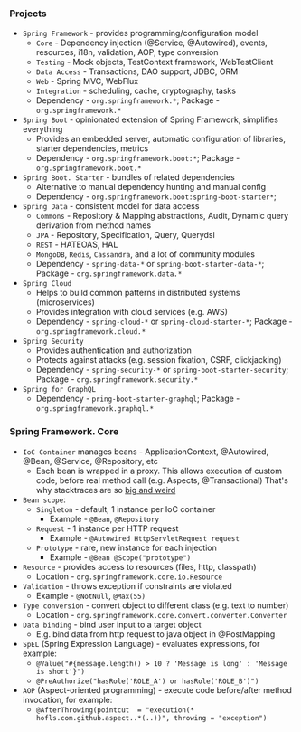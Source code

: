 ### Projects
* `Spring Framework` - provides programming/configuration model 
    * `Core` - Dependency injection (@Service, @Autowired), events, resources, i18n, validation, AOP, type conversion
    * `Testing`  - Mock objects, TestContext framework, WebTestClient
    * `Data Access` - Transactions, DAO support, JDBC, ORM
    * `Web` - Spring MVC, WebFlux 
    * `Integration` - scheduling, cache, cryptography, tasks
    * Dependency - `org.springframework.*`; Package - `org.springframework.*`
* `Spring Boot` - opinionated extension of Spring Framework, simplifies everything
    * Provides an embedded server, automatic configuration of libraries, starter dependencies, metrics
    * Dependency - `org.springframework.boot:*`; Package - `org.springframework.boot.*`
* `Spring Boot. Starter` - bundles of related dependencies
    * Alternative to manual dependency hunting and manual config
    * Dependency - `org.springframework.boot:spring-boot-starter*`;
* `Spring Data` - consistent model for data access
    * `Commons` - Repository & Mapping abstractions, Audit, Dynamic query derivation from method names
    * `JPA` - Repository, Specification, Query, Querydsl
    * `REST` - HATEOAS, HAL
    * `MongoDB`, `Redis`, `Cassandra`, and a lot of community modules
    * Dependency - `spring-data-*` or `spring-boot-starter-data-*`; Package - `org.springframework.data.*`
* `Spring Cloud`
    * Helps to build common patterns in distributed systems (microservices)
    * Provides integration with cloud services (e.g. AWS)
    * Dependency - `spring-cloud-*` or `spring-cloud-starter-*`; Package - `org.springframework.cloud.*`
* `Spring Security`
    * Provides authentication and authorization
    * Protects against attacks (e.g. session fixation, CSRF, clickjacking)
    * Dependency - `spring-security-*` or `spring-boot-starter-security`; Package - `org.springframework.security.*`
* `Spring for GraphQL`
    * Dependency - `pring-boot-starter-graphql`; Package - `org.springframework.graphql.*`

### Spring Framework. Core
* `IoC Container` manages beans - ApplicationContext, @Autowired, @Bean, @Service, @Repository, etc
    * Each bean is wrapped in a proxy. This allows execution of custom code, before real method call (e.g. Aspects, @Transactional)
    That's why stacktraces are so [big and weird](resources/stacktrace.png)
* `Bean scope`:
    * `Singleton` - default, 1 instance per IoC container
        * Example - `@Bean`, `@Repository`
    * `Request` - 1 instance per HTTP request
        * Example - `@Autowired HttpServletRequest request`
    * `Prototype` - rare, new instance for each injection
        * Example - `@Bean @Scope("prototype")`
* `Resource` - provides access to resources (files, http, classpath)
    * Location - `org.springframework.core.io.Resource`
* `Validation` - throws exception if constraints are violated
    * Example - `@NotNull`, `@Max(55)`
* `Type conversion` - convert object to different class (e.g. text to number)
    * Location - `org.springframework.core.convert.converter.Converter`
* `Data binding` - bind user input to a target object 
    * E.g. bind data from http request to java object in @PostMapping
* `SpEL` (Spring Expression Language) - evaluates expressions, for example:
    * `@Value("#{message.length() > 10 ? 'Message is long' : 'Message is short'}")`
    * `@PreAuthorize("hasRole('ROLE_A') or hasRole('ROLE_B')")`
* `AOP` (Aspect-oriented programming) - execute code before/after method invocation, for example:
    * `@AfterThrowing(pointcut  = "execution(* hofls.com.github.aspect..*(..))", throwing = "exception")`